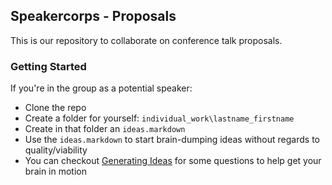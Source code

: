 ## Speakercorps - Proposals

This is our repository to collaborate on conference talk proposals.

### Getting Started

If you're in the group as a potential speaker:

* Clone the repo
* Create a folder for yourself: `individual_work\lastname_firstname`
* Create in that folder an `ideas.markdown`
* Use the `ideas.markdown` to start brain-dumping ideas without regards to quality/viability
* You can checkout [Generating Ideas](https://github.com/speakercorps/proposals/blob/master/generating_ideas.markdown) for some questions to help get your brain in motion
